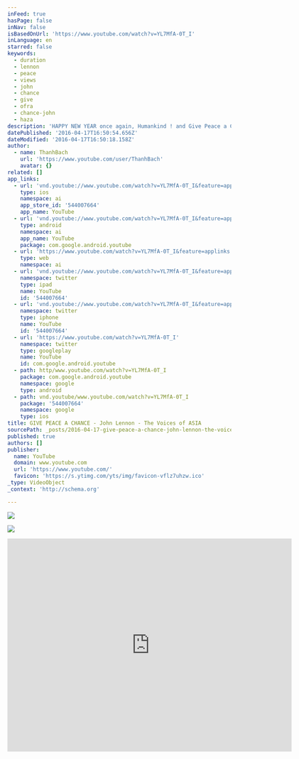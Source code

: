 ```yaml
---
inFeed: true
hasPage: false
inNav: false
isBasedOnUrl: 'https://www.youtube.com/watch?v=YL7MfA-0T_I'
inLanguage: en
starred: false
keywords:
  - duration
  - lennon
  - peace
  - views
  - john
  - chance
  - give
  - ofra
  - chance-john
  - haza
description: 'HAPPY NEW YEAR once again, Humankind ! and Give Peace a Chance ============================================= John Lennon Feat The Voices of ASIA A video viewed at HO CHI MINH CITY TV7 ******** GBYA "Even a fool, when he holdeth his peace, is counted wise ..." Proverbs - 17 28'
datePublished: '2016-04-17T16:50:54.656Z'
dateModified: '2016-04-17T16:50:18.158Z'
author:
  - name: ThanhBach
    url: 'https://www.youtube.com/user/ThanhBach'
    avatar: {}
related: []
app_links:
  - url: 'vnd.youtube://www.youtube.com/watch?v=YL7MfA-0T_I&feature=applinks'
    type: ios
    namespace: ai
    app_store_id: '544007664'
    app_name: YouTube
  - url: 'vnd.youtube://www.youtube.com/watch?v=YL7MfA-0T_I&feature=applinks'
    type: android
    namespace: ai
    app_name: YouTube
    package: com.google.android.youtube
  - url: 'https://www.youtube.com/watch?v=YL7MfA-0T_I&feature=applinks'
    type: web
    namespace: ai
  - url: 'vnd.youtube://www.youtube.com/watch?v=YL7MfA-0T_I&feature=applinks'
    namespace: twitter
    type: ipad
    name: YouTube
    id: '544007664'
  - url: 'vnd.youtube://www.youtube.com/watch?v=YL7MfA-0T_I&feature=applinks'
    namespace: twitter
    type: iphone
    name: YouTube
    id: '544007664'
  - url: 'https://www.youtube.com/watch?v=YL7MfA-0T_I'
    namespace: twitter
    type: googleplay
    name: YouTube
    id: com.google.android.youtube
  - path: http/www.youtube.com/watch?v=YL7MfA-0T_I
    package: com.google.android.youtube
    namespace: google
    type: android
  - path: vnd.youtube/www.youtube.com/watch?v=YL7MfA-0T_I
    package: '544007664'
    namespace: google
    type: ios
title: GIVE PEACE A CHANCE - John Lennon - The Voices of ASIA
sourcePath: _posts/2016-04-17-give-peace-a-chance-john-lennon-the-voices-of-asia.md
published: true
authors: []
publisher:
  name: YouTube
  domain: www.youtube.com
  url: 'https://www.youtube.com/'
  favicon: 'https://s.ytimg.com/yts/img/favicon-vflz7uhzw.ico'
_type: VideoObject
_context: 'http://schema.org'

---
```

![](https://s3-us-west-2.amazonaws.com/the-grid-img/p/03a4bbcede8b30e749cff5c72a8217c63b90865b.jpg)

  
![](https://the-grid-user-content.s3-us-west-2.amazonaws.com/01b8c76b-8969-4081-9074-9ac095622e0f.jpg)

<iframe src="https://cdn.embedly.com/widgets/media.html?src=https%3A%2F%2Fwww.youtube.com%2Fembed%2FYL7MfA-0T_I%3Ffeature%3Doembed&amp;url=https%3A%2F%2Fwww.youtube.com%2Fwatch%3Fv%3DYL7MfA-0T_I&amp;image=https%3A%2F%2Fi.ytimg.com%2Fvi%2FYL7MfA-0T_I%2Fhqdefault.jpg&amp;key=b7d04c9b404c499eba89ee7072e1c4f7&amp;type=text%2Fhtml&amp;schema=youtube" width="640" height="480" scrolling="no" frameborder="0" allowfullscreen="allowfullscreen" style=""></iframe>